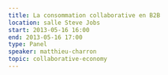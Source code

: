 ```yaml
---
title: La consommation collaborative en B2B
location: salle Steve Jobs
start: 2013-05-16 16:00
end: 2013-05-16 17:00
type: Panel
speaker: matthieu-charron
topic: collaborative-economy
---
```


